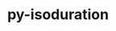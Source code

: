 ---
title: "py-isoduration"
layout: cache
categories: [package, develop-2024-08-04]
meta: {"versions": ["20.11.0"], "compilers": ["gcc@=11.1.0", "gcc@=11.4.0", "gcc@=9.4.0", "oneapi@=2024.2.0"], "oss": ["ubuntu20.04", "ubuntu22.04"], "platforms": ["linux"], "targets": ["neoverse_v1", "neoverse_v2", "ppc64le", "x86_64_v3"], "stacks": ["data-vis-sdk", "e4s-neoverse-v2", "e4s-neoverse_v1", "e4s-oneapi", "e4s-power", "root"], "num_specs": 9, "num_specs_by_stack": {"root": 9, "e4s-power": 1, "data-vis-sdk": 1, "e4s-neoverse_v1": 2, "e4s-neoverse-v2": 1, "e4s-oneapi": 2}}
spec_details: [{"hash": "i62svlvpuhjzprhddqian4h4mxdam435", "compiler": "gcc@=9.4.0", "versions": ["20.11.0"], "os": "ubuntu20.04", "platform": "linux", "target": "ppc64le", "variants": ["build_system=python_pip"], "stacks": ["root", "e4s-power"], "size": "-", "tarball": "https://binaries.spack.io/releases/develop-2024-08-04/build_cache/linux-ubuntu20.04-ppc64le/gcc-9.4.0/py-isoduration-20.11.0/linux-ubuntu20.04-ppc64le-gcc-9.4.0-py-isoduration-20.11.0-i62svlvpuhjzprhddqian4h4mxdam435.spack"}, {"hash": "r7zrqwqwlncpxzdljugonu5oo6r544qo", "compiler": "gcc@=11.1.0", "versions": ["20.11.0"], "os": "ubuntu20.04", "platform": "linux", "target": "x86_64_v3", "variants": ["build_system=python_pip"], "stacks": ["root", "data-vis-sdk"], "size": "-", "tarball": "https://binaries.spack.io/releases/develop-2024-08-04/build_cache/linux-ubuntu20.04-x86_64_v3/gcc-11.1.0/py-isoduration-20.11.0/linux-ubuntu20.04-x86_64_v3-gcc-11.1.0-py-isoduration-20.11.0-r7zrqwqwlncpxzdljugonu5oo6r544qo.spack"}, {"hash": "vxwxsh6kggaw2lcmcpoiz7kpqpqd7xtd", "compiler": "gcc@=11.4.0", "versions": ["20.11.0"], "os": "ubuntu22.04", "platform": "linux", "target": "neoverse_v1", "variants": ["build_system=python_pip"], "stacks": ["e4s-neoverse_v1", "root"], "size": "-", "tarball": "https://binaries.spack.io/releases/develop-2024-08-04/build_cache/linux-ubuntu22.04-neoverse_v1/gcc-11.4.0/py-isoduration-20.11.0/linux-ubuntu22.04-neoverse_v1-gcc-11.4.0-py-isoduration-20.11.0-vxwxsh6kggaw2lcmcpoiz7kpqpqd7xtd.spack"}, {"hash": "5n4mgrqfrsp3ywrb2xlvfbqxwc7fjkuv", "compiler": "gcc@=11.4.0", "versions": ["20.11.0"], "os": "ubuntu22.04", "platform": "linux", "target": "neoverse_v1", "variants": ["build_system=python_pip"], "stacks": ["e4s-neoverse_v1", "root"], "size": "-", "tarball": "https://binaries.spack.io/releases/develop-2024-08-04/build_cache/linux-ubuntu22.04-neoverse_v1/gcc-11.4.0/py-isoduration-20.11.0/linux-ubuntu22.04-neoverse_v1-gcc-11.4.0-py-isoduration-20.11.0-5n4mgrqfrsp3ywrb2xlvfbqxwc7fjkuv.spack"}, {"hash": "xycwuewxotnykyehsx5di7opeqx2nf6h", "compiler": "gcc@=11.4.0", "versions": ["20.11.0"], "os": "ubuntu22.04", "platform": "linux", "target": "neoverse_v2", "variants": ["build_system=python_pip"], "stacks": ["root", "e4s-neoverse-v2"], "size": "-", "tarball": "https://binaries.spack.io/releases/develop-2024-08-04/build_cache/linux-ubuntu22.04-neoverse_v2/gcc-11.4.0/py-isoduration-20.11.0/linux-ubuntu22.04-neoverse_v2-gcc-11.4.0-py-isoduration-20.11.0-xycwuewxotnykyehsx5di7opeqx2nf6h.spack"}, {"hash": "kj5c3zgdwrb6w442zzrfkluxtvk24sqw", "compiler": "gcc@=11.4.0", "versions": ["20.11.0"], "os": "ubuntu22.04", "platform": "linux", "target": "x86_64_v3", "variants": ["build_system=python_pip"], "stacks": ["root"], "size": "-", "tarball": "https://binaries.spack.io/releases/develop-2024-08-04/build_cache/linux-ubuntu22.04-x86_64_v3/gcc-11.4.0/py-isoduration-20.11.0/linux-ubuntu22.04-x86_64_v3-gcc-11.4.0-py-isoduration-20.11.0-kj5c3zgdwrb6w442zzrfkluxtvk24sqw.spack"}, {"hash": "cghw6sbkf45towh3ih6yuwct3n63o6pk", "compiler": "gcc@=11.4.0", "versions": ["20.11.0"], "os": "ubuntu22.04", "platform": "linux", "target": "x86_64_v3", "variants": ["build_system=python_pip"], "stacks": ["root"], "size": "-", "tarball": "https://binaries.spack.io/releases/develop-2024-08-04/build_cache/linux-ubuntu22.04-x86_64_v3/gcc-11.4.0/py-isoduration-20.11.0/linux-ubuntu22.04-x86_64_v3-gcc-11.4.0-py-isoduration-20.11.0-cghw6sbkf45towh3ih6yuwct3n63o6pk.spack"}, {"hash": "huury2nxrlzudnbjjoarmzetqbznhrlq", "compiler": "oneapi@=2024.2.0", "versions": ["20.11.0"], "os": "ubuntu22.04", "platform": "linux", "target": "x86_64_v3", "variants": ["build_system=python_pip"], "stacks": ["root", "e4s-oneapi"], "size": "-", "tarball": "https://binaries.spack.io/releases/develop-2024-08-04/build_cache/linux-ubuntu22.04-x86_64_v3/oneapi-2024.2.0/py-isoduration-20.11.0/linux-ubuntu22.04-x86_64_v3-oneapi-2024.2.0-py-isoduration-20.11.0-huury2nxrlzudnbjjoarmzetqbznhrlq.spack"}, {"hash": "fxm2uobozcwiqbnqtccflmh4yd7a6umx", "compiler": "oneapi@=2024.2.0", "versions": ["20.11.0"], "os": "ubuntu22.04", "platform": "linux", "target": "x86_64_v3", "variants": ["build_system=python_pip"], "stacks": ["root", "e4s-oneapi"], "size": "-", "tarball": "https://binaries.spack.io/releases/develop-2024-08-04/build_cache/linux-ubuntu22.04-x86_64_v3/oneapi-2024.2.0/py-isoduration-20.11.0/linux-ubuntu22.04-x86_64_v3-oneapi-2024.2.0-py-isoduration-20.11.0-fxm2uobozcwiqbnqtccflmh4yd7a6umx.spack"}]
---